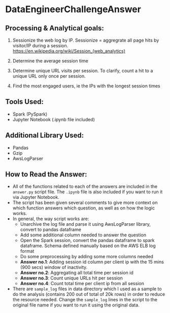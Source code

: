 # DataEngineerChallengeAnswer

## Processing & Analytical goals:

1. Sessionize the web log by IP. Sessionize = aggregrate all page hits by visitor/IP during a session.
    https://en.wikipedia.org/wiki/Session_(web_analytics)

2. Determine the average session time

3. Determine unique URL visits per session. To clarify, count a hit to a unique URL only once per session.

4. Find the most engaged users, ie the IPs with the longest session times

## Tools Used:
- Spark (PySpark)
- Jupyter Notebook (.ipynb file included)

## Additional Library Used:
- Pandas
- Gzip
- AwsLogParser

## How to Read the Answer:
- All of the functions related to each of the answers are included in the `answer.py` script file. The `.ipynb` file is also included if you want to run it via Jupyter Notebook.
- The script has been given several comments to give more context on which function answers which question, as well as on how the logic works.
- In general, the way script works are:
   - Unarchive the log file and parse it using AwsLogParser library, convert to pandas dataframe
   - Add some additional column needed to answer the question
   - Open the Spark session, convert the pandas dataframe to spark dataframe. Schema defined manually based on the AWS ELB log format
   - Do some preprocessing by adding some more columns needed
   - **Answer no.1**: Adding session id column per client ip with the 15 mins (900 secs) window of inactivity.
   - **Answer no.2**: Aggregating all total time per session id
   - **Answer no.3**: Count unique URLs hit per session
   - **Answer no.4**: Count total time per client ip from all session
- There are `sample_log` files in data directory which I used as a sample to do the analysis (contains 200 out of total of 20k rows) in order to reduce the resource needed. Change the `sample_log` lines in the script to the original file name if you want to run it using the original data.
